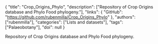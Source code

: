 {
  "title": "Crop_Origins_Phylo",
  "description": ["Repository of Crop Origins database and Phylo Food phylogeny."],
  "links": {
    "GitHub": "https://github.com/rubenmilla/Crop_Origins_Phylo"
  },
  "authors": ["rubenmilla"],
  "categories": ["Lists and datasets"],
  "tags": ["Palaeobotany"],
  "doi": null
}

<!-- Generated by csv2md.R – do not edit by hand -->

Repository of Crop Origins database and Phylo Food phylogeny.